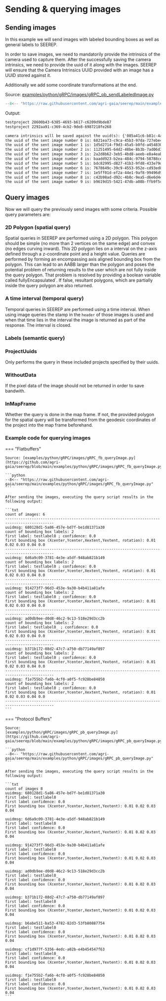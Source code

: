# Sending & querying images

## Sending images

In this example we will send images with labeled bounding boxes as well as
general labels to SEEREP.

In order to save images, we need to mandatorily provide the intrinsics of the
camera used to capture them. After the successfully saving the camera intrinsics,
we need to provide the uuid of it along with the images. SEEREP will ensure that
the Camera Intrinsics UUID provided with an image has a UUID stored against it.

Additionally we add some coordinate transformations at the end.

Source:
[examples/python/gRPC/images/gRPC_pb_sendLabeledImage.py](https://github.com/agri-gaia/seerep/blob/main/examples/python/gRPC/images/gRPC_pb_sendLabeledImage.py)

```python
--8<-- "https://raw.githubusercontent.com/agri-gaia/seerep/main/examples/python/gRPC/images/gRPC_pb_sendLabeledImage.py"
```

Output:

```txt
testproject 28600b43-6385-4693-b617-c6209d9bde87
testproject 2292aa91-c369-4cb2-9de8-6987218fe268

camera intrinsics will be saved against the uuid(s): {'085a41c6-b81c-4a8e-a16c-fb71d99b0ffe'}
the uuid of the sent image number 0 is: 6821ea73-c9ca-45b3-97da-727ebe46cde5
the uuid of the sent image number 1 is: 1d5d2714-f9d3-45a5-b0fd-a45483057bd1
the uuid of the sent image number 2 is: 11251495-64d2-48be-8b3b-7ad06d360f02
the uuid of the sent image number 3 is: 2a2d8b62-3eb5-4bd8-aeeb-e8a4eab64322
the uuid of the sent image number 4 is: baadd923-b2ea-484c-9794-58788ce79980
the uuid of the sent image number 5 is: bdc82995-d827-41b3-9fd8-433e79dbced6
the uuid of the sent image number 6 is: 7678649c-39c9-4553-952e-cd93ed8ed675
the uuid of the sent image number 7 is: 1e5ff01d-ef2a-44e1-9af8-99496d9ecc2a
the uuid of the sent image number 8 is: c42b98ad-d92c-4b0c-9ea5-d6e6d4cff6e8
the uuid of the sent image number 9 is: b9619d15-5421-47db-a08b-ffb9f5cc8f3e
```

## Query images

Now we will query the previously send images with some criteria. Possible query
parameters are:

### 2D Polygon (spatial query)

Spatial queries in SEEREP are performed using a 2D polygon. This polygon should
be simple (no more than 2 vertices on the same edge) and convex (no edges curving
inward). This 2D polygon lies on a interval on the z-axis defined through a
z-coordinate point and a height value. Queries are performed by forming an
encompassing axis aligned bounding box from the polygon. This can lead to an
AABB larger than the polygon and poses the potential problem of returning results
to the user which are not fully inside the query polygon. That problem is
resolved by providing a boolean variable called fullyEncapsulated`. If false,
resultant polygons, which are partially inside the query polygon are also returned.

### A time interval (temporal query)

Temporal queries in SEEREP are performed using a time interval. When using image
queries the stamp in the `header` of those images is used and when that time
lies in the interval the image is returned as part of the response. The interval
is closed.

### Labels (semantic query)

### ProjectUuids

Only performs the query in these included projects specified by their uuids.

### WithoutData

If the pixel data of the image should not be returned in order to save bandwith.

### InMapFrame

Whether the query is done in the map frame.
If not, the provided polygon for the spatial query will be transformed from the
geodesic coordinates of the project into the map frame beforehand.

### Example code for querying images

<!-- markdownlint-disable -->

=== "Flatbuffers"

    Source: [examples/python/gRPC/images/gRPC_fb_queryImage.py](https://github.com/agri-gaia/seerep/blob/main/examples/python/gRPC/images/gRPC_fb_queryImage.py)

    ```python
    --8<-- "https://raw.githubusercontent.com/agri-gaia/seerep/main/examples/python/gRPC/images/gRPC_fb_queryImage.py"
    ```

    After sending the images, executing the query script results in the following output:

    ```txt
    count of images: 6
    --------------------------------------------------------------------------------------------
    uuidmsg: 680128d1-5a86-457e-bd7f-be1d81371a30
    count of bounding box labels: 2
    first label: testlabel0 ; confidence: 0.0
    first bounding box (Xcenter,Ycenter,Xextent,Yextent, rotation): 0.01 0.02 0.03 0.04 0.0
    --------------------------------------------------------------------------------------------
    uuidmsg: 6d6a9c09-3781-4e3e-a5df-948ab821b149
    count of bounding box labels: 2
    first label: testlabel0 ; confidence: 0.0
    first bounding box (Xcenter,Ycenter,Xextent,Yextent, rotation): 0.01 0.02 0.03 0.04 0.0
    --------------------------------------------------------------------------------------------
    uuidmsg: 914273f7-96d3-453e-9a30-b4b411a81afe
    count of bounding box labels: 2
    first label: testlabel0 ; confidence: 0.0
    first bounding box (Xcenter,Ycenter,Xextent,Yextent, rotation): 0.01 0.02 0.03 0.04 0.0
    --------------------------------------------------------------------------------------------
    uuidmsg: ad0db9ee-d0d8-46c2-9c13-518e29d3cc2b
    count of bounding box labels: 2
    first label: testlabel0_ ; confidence: 0.0
    first bounding box (Xcenter,Ycenter,Xextent,Yextent, rotation): 0.01 0.02 0.03 0.04 0.0
    --------------------------------------------------------------------------------------------
    uuidmsg: b371b172-08d2-47c7-a750-db77149af897
    count of bounding box labels: 2
    first label: testlabel0 ; confidence: 0.0
    first bounding box (Xcenter,Ycenter,Xextent,Yextent, rotation): 0.01 0.02 0.03 0.04 0.0
    --------------------------------------------------------------------------------------------
    uuidmsg: f1e755b2-fa6b-4cf0-a0f5-fc928be84850
    count of bounding box labels: 2
    first label: testlabel0 ; confidence: 0.0
    first bounding box (Xcenter,Ycenter,Xextent,Yextent, rotation): 0.01 0.02 0.03 0.04 0.0
    --------------------------------------------------------------------------------------------
    ```

=== "Protocol Buffers"

    Source:
    [examples/python/gRPC/images/gRPC_pb_queryImage.py](https://github.com/agri-gaia/seerep/blob/main/examples/python/gRPC/images/gRPC_pb_queryImage.py)

    ```python
    --8<-- "https://raw.githubusercontent.com/agri-gaia/seerep/main/examples/python/gRPC/images/gRPC_pb_queryImage.py"
    ```

    After sending the images, executing the query script results in the
    following output:

    ```txt
    count of images 8
    uuidmsg: 680128d1-5a86-457e-bd7f-be1d81371a30
    first label: testlabel0
    first label confidence: 0.0
    First bounding box (Xcenter,Ycenter,Xextent,Yextent): 0.01 0.02 0.03 0.04

    uuidmsg: 6d6a9c09-3781-4e3e-a5df-948ab821b149
    first label: testlabel0
    first label confidence: 0.0
    First bounding box (Xcenter,Ycenter,Xextent,Yextent): 0.01 0.02 0.03 0.04

    uuidmsg: 914273f7-96d3-453e-9a30-b4b411a81afe
    first label: testlabel0
    first label confidence: 0.0
    First bounding box (Xcenter,Ycenter,Xextent,Yextent): 0.01 0.02 0.03 0.04

    uuidmsg: ad0db9ee-d0d8-46c2-9c13-518e29d3cc2b
    first label: testlabel0_
    first label confidence: 0.0
    First bounding box (Xcenter,Ycenter,Xextent,Yextent): 0.01 0.02 0.03 0.04

    uuidmsg: b371b172-08d2-47c7-a750-db77149af897
    first label: testlabel0
    first label confidence: 0.0
    First bounding box (Xcenter,Ycenter,Xextent,Yextent): 0.01 0.02 0.03 0.04

    uuidmsg: b6abe511-ba53-4782-82d3-53fb80887754
    first label: testlabel0
    first label confidence: 0.0
    First bounding box (Xcenter,Ycenter,Xextent,Yextent): 0.01 0.02 0.03 0.04

    uuidmsg: cf1d977f-5356-4edc-a02b-e4b454547f63
    first label: testlabel0_
    first label confidence: 0.0
    First bounding box (Xcenter,Ycenter,Xextent,Yextent): 0.01 0.02 0.03 0.04

    uuidmsg: f1e755b2-fa6b-4cf0-a0f5-fc928be84850
    first label: testlabel0
    first label confidence: 0.0
    First bounding box (Xcenter,Ycenter,Xextent,Yextent): 0.01 0.02 0.03 0.04
    ```
